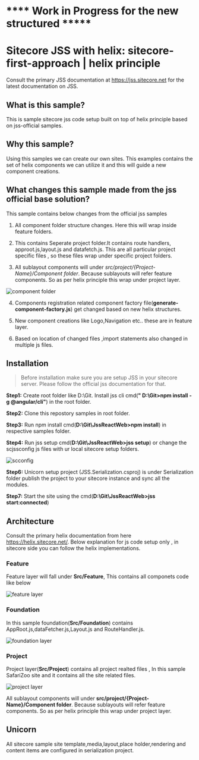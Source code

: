 # **** Work in Progress for the new structured *****

# Sitecore JSS with helix: sitecore-first-approach | helix principle

Consult the primary JSS documentation at https://jss.sitecore.net for the latest documentation on JSS.

## What is this sample?

This is sample sitecore jss code setup built on top of helix principle based on jss-official samples.

## Why this sample?

Using this samples we can create our own sites. This examples contains the set of helix components we can utilize it and this will guide a new component creations.

## What changes this sample made from the jss official base solution?

This sample contains below changes from the official jss samples

1. All component folder structure changes. Here this will wrap inside feature folders.

2. This contains Seperate project folder.It contains route handlers, approot.js,layout.js and datafetch.js.
   This are all particular project specific files , so these files wrap under specific project folders. 
   
3. All sublayout components will under *src/project/{Project-Name}/Component folder*. Because sublayouts will refer feature components. So  as per helix principle this wrap under project layer.

![component folder](https://user-images.githubusercontent.com/11770345/53410106-d9283e80-39e8-11e9-80ca-590c5eb49646.PNG)

4. Components registration related component factory file(**generate-component-factory.js**) get changed based on new helix structures.

5. New component creations like Logo,Navigation etc.. these are in feature layer.

6. Based on location of changed files ,import statements also changed in multiple js files.

## Installation

>Before installation make sure you are setup JSS in your sitecore server. Please follow the official jss documentation for that.

**Step1:** Create root folder like D:\Git. Install jss cli cmd(**" D:\Git>npm install -g @angular/cli"**) in the root folder.

**Step2:** Clone this repostory samples in root folder.

**Step3:** Run npm install cmd(**D:\Git\JssReactWeb>npm install**) in respective samples folder. 

**Step4:** Run jss setup cmd(**D:\Git\JssReactWeb>jss setup**) or change the scjssconfig js files with ur local sitecore setup folders.

![scconfig](https://user-images.githubusercontent.com/11770345/53410105-d88fa800-39e8-11e9-9c3d-43070ca66e98.PNG)

**Step6:** Unicorn setup project (JSS.Serialization.csproj) is under Serialization folder publish the project to your sitecore instance and sync all the modules.

**Step7:** Start the site using the cmd(**D:\Git\JssReactWeb>jss start:connected**)

## Architecture 

Consult the primary helix documentation from here https://helix.sitecore.net/. Below explanation for js code setup only , in sitecore side you can follow the helix implementations.

### Feature
  Feature layer will fall under **Src/Feature**, This contains all componets code like below
  
![feature layer](https://user-images.githubusercontent.com/11770345/53410108-d9c0d500-39e8-11e9-8dd9-23abf619269e.PNG)

### Foundation
  In this sample foundation(**Src/Foundation**) contains AppRoot.js,dataFetcher.js,Layout.js and RouteHandler.js. 
  
![foundation layer](https://user-images.githubusercontent.com/11770345/53410100-d88fa800-39e8-11e9-89e2-028ff73d1bd6.PNG)

### Project
  Project layer(**Src/Project**) contains all project realted files , In this sample SafariZoo site and it contains all the site related files.

![project layer](https://user-images.githubusercontent.com/11770345/53410103-d88fa800-39e8-11e9-996d-9ef9d8ee3e87.PNG)

All sublayout components will under **src/project/{Project-Name}/Component folder**. Because sublayouts will refer feature components. So as per helix principle this wrap under project layer.

## Unicorn
All sitecore sample site template,media,layout,place holder,rendering and content items are configured in serialization project.

